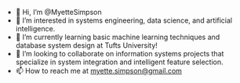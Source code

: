 - 👋 Hi, I’m @MyetteSimpson
- 👀 I’m interested in systems engineering, data science, and artificial intelligence.
- 🌱 I’m currently learning basic machine learning techniques and database system design at Tufts University!
- 💞️ I’m looking to collaborate on information systems projects that specialize in 
      system integration and intelligent feature selection.
- 📫 How to reach me at myette.simpson@gmail.com

<!---
MyetteSimpson/MyetteSimpson is a ✨ special ✨ repository because its `README.md` (this file) appears on your GitHub profile.
You can click the Preview link to take a look at your changes.
--->

